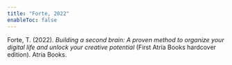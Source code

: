 ```yaml
---
title: "Forte, 2022"
enableToc: false
---
```


Forte, T. (2022). *Building a second brain: A proven method to organize your digital life and unlock your creative potential* (First Atria Books hardcover edition). Atria Books.
